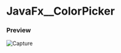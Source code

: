 # JavaFx__ColorPicker


### Preview 


  ![Capture](https://user-images.githubusercontent.com/71940376/104852249-22921780-58fa-11eb-9ddd-52d61cf542b6.JPG)

